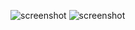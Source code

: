 ![screenshot](https://codeberg.org/tunjan/dotfiles/src/branch/main/2023-09-18_16-09-07.png)
![screenshot](https://codeberg.org/tunjan/dotfiles/src/branch/main/2023-09-18_16-10-15.png)
